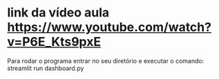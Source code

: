 # link da vídeo aula https://www.youtube.com/watch?v=P6E_Kts9pxE

Para rodar o programa entrar no seu diretório e executar o comando: streamlit run dashboard.py

